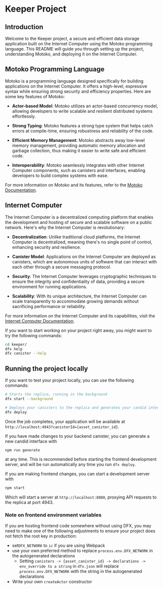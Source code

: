 
# Keeper Project

## Introduction
Welcome to the Keeper project, a secure and efficient data storage application built on the Internet Computer using the Motoko programming language. This README will guide you through setting up the project, understanding Motoko, and deploying it on the Internet Computer.

## Motoko Programming Language
Motoko is a programming language designed specifically for building applications on the Internet Computer. It offers a high-level, expressive syntax while ensuring strong security and efficiency properties. Here are some key features of Motoko:

- **Actor-based Model**: Motoko utilizes an actor-based concurrency model, allowing developers to write scalable and resilient distributed systems effortlessly.
  
- **Strong Typing**: Motoko features a strong type system that helps catch errors at compile-time, ensuring robustness and reliability of the code.
  
- **Efficient Memory Management**: Motoko abstracts away low-level memory management, providing automatic memory allocation and garbage collection, thus making it easier to write safe and efficient code.
  
- **Interoperability**: Motoko seamlessly integrates with other Internet Computer components, such as canisters and interfaces, enabling developers to build complex systems with ease.

For more information on Motoko and its features, refer to the [Motoko Documentation](https://sdk.dfinity.org/docs/language-guide/motoko.html).

## Internet Computer
The Internet Computer is a decentralized computing platform that enables the development and hosting of secure and scalable software on a public network. Here's why the Internet Computer is revolutionary:

- **Decentralization**: Unlike traditional cloud platforms, the Internet Computer is decentralized, meaning there's no single point of control, enhancing security and resilience.

- **Canister Model**: Applications on the Internet Computer are deployed as canisters, which are autonomous units of software that can interact with each other through a secure messaging protocol.

- **Security**: The Internet Computer leverages cryptographic techniques to ensure the integrity and confidentiality of data, providing a secure environment for running applications.

- **Scalability**: With its unique architecture, the Internet Computer can scale transparently to accommodate growing demands without sacrificing performance or reliability.

For more information on the Internet Computer and its capabilities, visit the [Internet Computer Documentation](https://sdk.dfinity.org/docs/index.html).



If you want to start working on your project right away, you might want to try the following commands:

```bash
cd keeper/
dfx help
dfx canister --help
```

## Running the project locally

If you want to test your project locally, you can use the following commands:

```bash
# Starts the replica, running in the background
dfx start --background

# Deploys your canisters to the replica and generates your candid interface
dfx deploy
```

Once the job completes, your application will be available at `http://localhost:4943?canisterId={asset_canister_id}`.

If you have made changes to your backend canister, you can generate a new candid interface with

```bash
npm run generate
```

at any time. This is recommended before starting the frontend development server, and will be run automatically any time you run `dfx deploy`.

If you are making frontend changes, you can start a development server with

```bash
npm start
```

Which will start a server at `http://localhost:8080`, proxying API requests to the replica at port 4943.

### Note on frontend environment variables

If you are hosting frontend code somewhere without using DFX, you may need to make one of the following adjustments to ensure your project does not fetch the root key in production:

- set`DFX_NETWORK` to `ic` if you are using Webpack
- use your own preferred method to replace `process.env.DFX_NETWORK` in the autogenerated declarations
  - Setting `canisters -> {asset_canister_id} -> declarations -> env_override to a string` in `dfx.json` will replace `process.env.DFX_NETWORK` with the string in the autogenerated declarations
- Write your own `createActor` constructor
